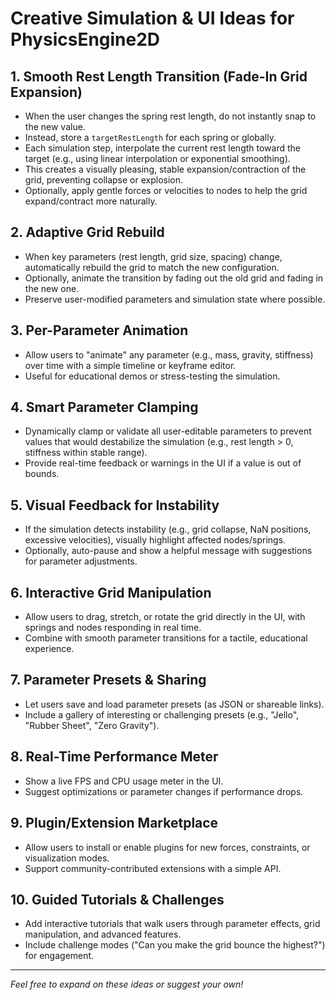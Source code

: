 # Creative Simulation & UI Ideas for PhysicsEngine2D

## 1. Smooth Rest Length Transition (Fade-In Grid Expansion)
- When the user changes the spring rest length, do not instantly snap to the new value.
- Instead, store a `targetRestLength` for each spring or globally.
- Each simulation step, interpolate the current rest length toward the target (e.g., using linear interpolation or exponential smoothing).
- This creates a visually pleasing, stable expansion/contraction of the grid, preventing collapse or explosion.
- Optionally, apply gentle forces or velocities to nodes to help the grid expand/contract more naturally.

## 2. Adaptive Grid Rebuild
- When key parameters (rest length, grid size, spacing) change, automatically rebuild the grid to match the new configuration.
- Optionally, animate the transition by fading out the old grid and fading in the new one.
- Preserve user-modified parameters and simulation state where possible.

## 3. Per-Parameter Animation
- Allow users to "animate" any parameter (e.g., mass, gravity, stiffness) over time with a simple timeline or keyframe editor.
- Useful for educational demos or stress-testing the simulation.

## 4. Smart Parameter Clamping
- Dynamically clamp or validate all user-editable parameters to prevent values that would destabilize the simulation (e.g., rest length > 0, stiffness within stable range).
- Provide real-time feedback or warnings in the UI if a value is out of bounds.

## 5. Visual Feedback for Instability
- If the simulation detects instability (e.g., grid collapse, NaN positions, excessive velocities), visually highlight affected nodes/springs.
- Optionally, auto-pause and show a helpful message with suggestions for parameter adjustments.

## 6. Interactive Grid Manipulation
- Allow users to drag, stretch, or rotate the grid directly in the UI, with springs and nodes responding in real time.
- Combine with smooth parameter transitions for a tactile, educational experience.

## 7. Parameter Presets & Sharing
- Let users save and load parameter presets (as JSON or shareable links).
- Include a gallery of interesting or challenging presets (e.g., "Jello", "Rubber Sheet", "Zero Gravity").

## 8. Real-Time Performance Meter
- Show a live FPS and CPU usage meter in the UI.
- Suggest optimizations or parameter changes if performance drops.

## 9. Plugin/Extension Marketplace
- Allow users to install or enable plugins for new forces, constraints, or visualization modes.
- Support community-contributed extensions with a simple API.

## 10. Guided Tutorials & Challenges
- Add interactive tutorials that walk users through parameter effects, grid manipulation, and advanced features.
- Include challenge modes ("Can you make the grid bounce the highest?") for engagement.

---

*Feel free to expand on these ideas or suggest your own!*

